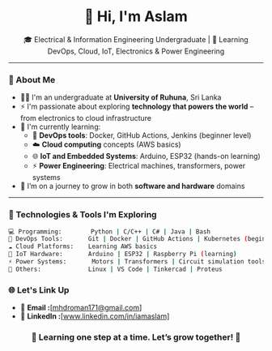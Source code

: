 <h1 align="center">👋 Hi, I'm Aslam </h1>

<p align="center">
  🎓 Electrical & Information Engineering Undergraduate | 🚀 Learning DevOps, Cloud, IoT, Electronics & Power Engineering
</p>

---

### 📍 About Me

- 👨‍🎓 I'm an undergraduate at **University of Ruhuna**, Sri Lanka  
- ⚡ I'm passionate about exploring **technology that powers the world** – from electronics to cloud infrastructure  
- 🌱 I'm currently learning:
  - 🔧 **DevOps tools**: Docker, GitHub Actions, Jenkins (beginner level)
  - ☁️ **Cloud computing** concepts (AWS basics)
  - 🌐 **IoT and Embedded Systems**: Arduino, ESP32 (hands-on learning)
  - ⚡ **Power Engineering**: Electrical machines, transformers, power systems  
- 🧠 I’m on a journey to grow in both **software and hardware** domains

---

### 🔧 Technologies & Tools I'm Exploring

```bash
💻 Programming:        Python | C/C++ | C# | Java | Bash
🔧 DevOps Tools:       Git | Docker | GitHub Actions | Kubernetes (beginner)
☁️ Cloud Platforms:    Learning AWS basics
📡 IoT Hardware:       Arduino | ESP32 | Raspberry Pi (learning)
⚡ Power Systems:       Motors | Transformers | Circuit simulation tools
🧩 Others:             Linux | VS Code | Tinkercad | Proteus
```
### 🌐 Let's Link Up
- 📧 **Email    :**[mhdroman171@gmail.com]
- 💼 **LinkedIn :**[www.linkedin.com/in/iamaslam]

### <p align="center"> 🔌 Learning one step at a time. Let’s grow together! 🌱</p> 
